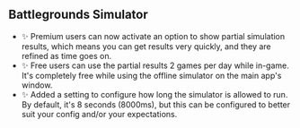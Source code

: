 ## Battlegrounds Simulator

-   ✨ Premium users can now activate an option to show partial simulation results, which means you can get results very quickly, and they are refined as time goes on.
-   ✨ Free users can use the partial results 2 games per day while in-game. It's completely free while using the offline simulator on the main app's window.
-   ✨ Added a setting to configure how long the simulator is allowed to run. By default, it's 8 seconds (8000ms), but this can be configured to better suit your config and/or your expectations.

